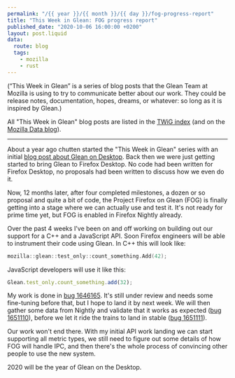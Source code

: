 ```yaml
---
permalink: "/{{ year }}/{{ month }}/{{ day }}/fog-progress-report"
title: "This Week in Glean: FOG progress report"
published_date: "2020-10-06 16:00:00 +0200"
layout: post.liquid
data:
  route: blog
  tags:
    - mozilla
    - rust
---
```


(“This Week in Glean” is a series of blog posts that the Glean Team at Mozilla is using to try to communicate better about our work. They could be release notes, documentation, hopes, dreams, or whatever: so long as it is inspired by Glean.)

All "This Week in Glean" blog posts are listed in the [TWiG index](https://mozilla.github.io/glean/book/appendix/twig.html)
(and on the [Mozilla Data blog](https://blog.mozilla.org/data/category/glean/)).

---

About a year ago chutten started the "This Week in Glean" series with an initial
[blog post about Glean on Desktop](https://chuttenblog.wordpress.com/2019/10/17/this-week-in-glean-glean-on-desktop-project-fog/).
Back then we were just getting started to bring Glean to Firefox Desktop.
No code had been written for Firefox Desktop, no proposals had been written to discuss how we even do it.

Now, 12 months later, after four completed milestones, a dozen or so proposal and quite a bit of code,
the Project Firefox on Glean (FOG) is finally getting into a stage where we can actually use and test it.
It's not ready for prime time yet, but FOG is enabled in Firefox Nightly already.

Over the past 4 weeks I've been on and off working on building out our support for a C++ and a JavaScript API.
Soon Firefox engineers will be able to instrument their code using Glean.
In C++ this will look like:

```cpp
mozilla::glean::test_only::count_something.Add(42);
```

JavaScript developers will use it like this:

```javascript
Glean.test_only.count_something.add(32);
```

My work is done in [bug 1646165][mla].
It's still under review and needs some fine-tuning before that, but I hope to land it by next week.
We will then gather some data from Nightly and validate that it works as expected ([bug 1651110][nightlyvalidation]),
before we let it ride the trains to land in stable ([bug 1651111][trainride]).

Our work won't end there.
With my initial API work landing we can start supporting all metric types,
we still need to figure out some details of how FOG will handle IPC,
and then there's the whole process of convincing other people to use the new system.

[mla]: https://bugzilla.mozilla.org/show_bug.cgi?id=1646165
[trainride]: https://bugzilla.mozilla.org/show_bug.cgi?id=1651111
[nightlyvalidation]: https://bugzilla.mozilla.org/show_bug.cgi?id=1651110

2020 will be the year of Glean on the Desktop.
